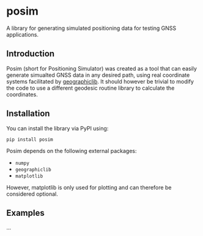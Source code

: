 # posim

A library for generating simulated positioning data for testing GNSS applications.

## Introduction

Posim (short for Positioning Simulator) was created as a tool that can easily generate simualted GNSS data in any desired path, using real coordinate systems facilitated by [geographiclib](https://geographiclib.sourceforge.io/html/python/). It should however be trivial to modify the code to use a different geodesic routine library to calculate the coordinates.

## Installation

You can install the library via PyPI using:

`pip install posim`

Posim depends on the following external packages:

- ``numpy``
- ``geographiclib``
- ``matplotlib``

However, matplotlib is only used for plotting and can therefore be considered optional.

## Examples

...
